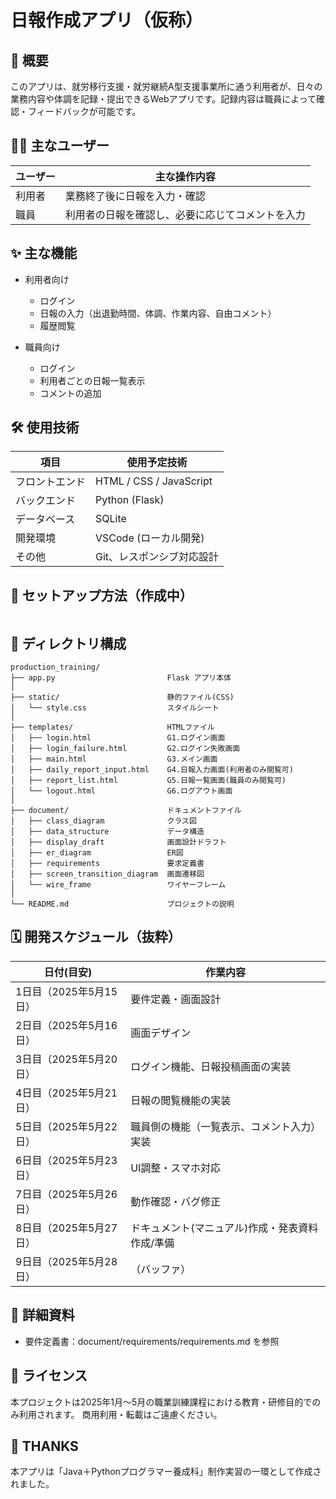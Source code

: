 # 日報作成アプリ（仮称）

## 📌 概要

このアプリは、就労移行支援・就労継続A型支援事業所に通う利用者が、日々の業務内容や体調を記録・提出できるWebアプリです。記録内容は職員によって確認・フィードバックが可能です。

## 🧑‍💼 主なユーザー

| ユーザー | 主な操作内容 |
|----------|--------------|
| 利用者   | 業務終了後に日報を入力・確認 |
| 職員     | 利用者の日報を確認し、必要に応じてコメントを入力 |

## ✨ 主な機能

- 利用者向け
  - ログイン
  - 日報の入力（出退勤時間、体調、作業内容、自由コメント）
  - 履歴閲覧
  
- 職員向け
  - ログイン
  - 利用者ごとの日報一覧表示
  - コメントの追加

## 🛠 使用技術

| 項目 | 使用予定技術 |
|-|-|
| フロントエンド | HTML / CSS / JavaScript |
| バックエンド | Python (Flask) |
| データベース | SQLite |
| 開発環境 | VSCode (ローカル開発) |
| その他 | Git、レスポンシブ対応設計 |

## 🚀 セットアップ方法（作成中）

```bash

```

## 📂 ディレクトリ構成

```plaintext
production_training/
├── app.py                         Flask アプリ本体
│
├── static/                        静的ファイル(CSS)
│   └── style.css                  スタイルシート
│
├── templates/                     HTMLファイル
│   ├── login.html                 G1.ログイン画面
│   ├── login_failure.html         G2.ログイン失敗画面
│   ├── main.html                  G3.メイン画面
│   ├── daily_report_input.html    G4.日報入力画面(利用者のみ閲覧可)
│   ├── report_list.html           G5.日報一覧画面(職員のみ閲覧可)
│   └── logout.html                G6.ログアウト画面
│
├── document/                      ドキュメントファイル
│   ├── class_diagram              クラス図
│   ├── data_structure             データ構造
│   ├── display_draft              画面設計ドラフト
│   ├── er_diagram                 ER図
│   ├── requirements               要求定義書
│   ├── screen_transition_diagram  画面遷移図
│   └── wire_frame                 ワイヤーフレーム
│
└── README.md                      プロジェクトの説明
```

## 🗓 開発スケジュール（抜粋）

| 日付(目安) | 作業内容 |
|-|-|
| 1日目（2025年5月15日） | 要件定義・画面設計 |
| 2日目（2025年5月16日） | 画面デザイン |
| 3日目（2025年5月20日） | ログイン機能、日報投稿画面の実装 |
| 4日目（2025年5月21日） | 日報の閲覧機能の実装 |
| 5日目（2025年5月22日） | 職員側の機能（一覧表示、コメント入力）実装 |
| 6日目（2025年5月23日） | UI調整・スマホ対応 |
| 7日目（2025年5月26日） | 動作確認・バグ修正 |
| 8日目（2025年5月27日） | ドキュメント(マニュアル)作成・発表資料作成/準備 |
| 9日目（2025年5月28日） | （バッファ） |

## 📄 詳細資料
- 要件定義書：document/requirements/requirements.md を参照

## 📝 ライセンス
本プロジェクトは2025年1月～5月の職業訓練課程における教育・研修目的でのみ利用されます。
商用利用・転載はご遠慮ください。

## 🙏 THANKS
本アプリは「Java＋Pythonプログラマー養成科」制作実習の一環として作成されました。